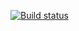 [![Build status](https://ci.appveyor.com/api/projects/status/f2f5f88g1gp4wt8g?svg=true)](https://ci.appveyor.com/project/GostevaA/patternspart1)
